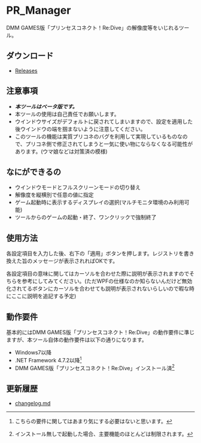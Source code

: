 # PR_Manager
DMM GAMES版「プリンセスコネクト！Re:Dive」の解像度等をいじれるツール。

## ダウンロード
- [Releases](https://github.com/South2190/PR_Manager/releases)

## 注意事項
- ***本ツールはベータ版です。***
- 本ツールの使用は自己責任でお願いします。
- ウインドウサイズがデフォルトに戻されてしまいますので、設定を適用した後ウインドウの端を掴まないように注意してください。
- このツールの機能は実質プリコネのバグを利用して実現しているものなので、プリコネ側で修正されてしまうと一気に使い物にならなくなる可能性があります。(ウマ娘などは対策済の模様)

## なにができるの
- ウインドウモードとフルスクリーンモードの切り替え
- 解像度を縦横別で任意の値に指定
- ゲーム起動時に表示するディスプレイの選択(マルチモニタ環境のみ利用可能)
- ツールからのゲームの起動・終了、ワンクリックで強制終了

## 使用方法
各設定項目を入力した後、右下の「適用」ボタンを押します。レジストリを書き換えた旨のメッセージが表示されればOKです。

各設定項目の意味に関してはカーソルを合わせた際に説明が表示されますのでそちらを参考にしてみてください。(ただWPFの仕様なのか知らないんだけど無効化されてるボタンにカーソルを合わせても説明が表示されないらしいので暇な時にここに説明を追記する予定)

## 動作要件
基本的にはDMM GAMES版「プリンセスコネクト！Re:Dive」の動作要件に準じますが、本ツール自体の動作要件は以下の通りになります。
- Windows7以降
- .NET Framework 4.7.2以降[^1]
- DMM GAMES版「プリンセスコネクト！Re:Dive」インストール済[^2]
[^1]:こちらの要件に関してはあまり気にする必要はないと思います。
[^2]:インストール無しで起動した場合、主要機能のほとんどは制限されます。

## 更新履歴
- [changelog.md](https://github.com/South2190/PR_Manager/blob/main/changelog.md)
